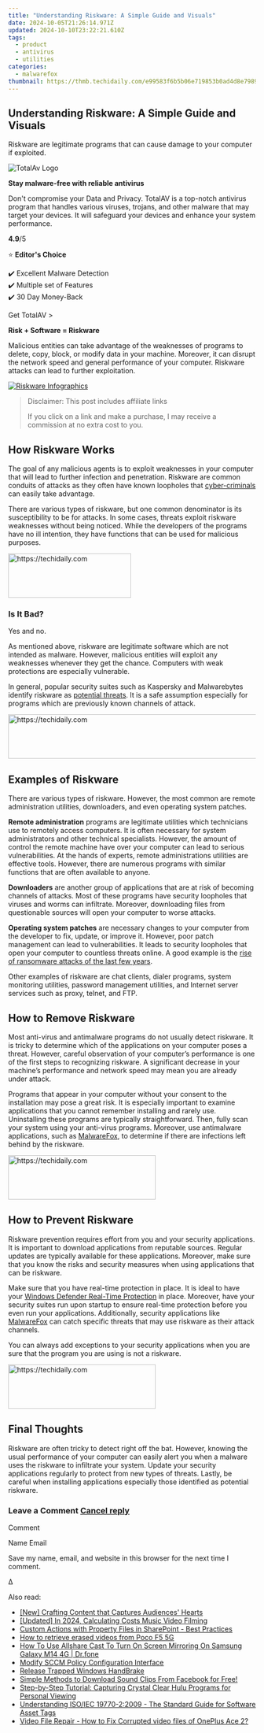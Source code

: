 ```yaml
---
title: "Understanding Riskware: A Simple Guide and Visuals"
date: 2024-10-05T21:26:14.971Z
updated: 2024-10-10T23:22:21.610Z
tags:
  - product
  - antivirus
  - utilities
categories:
  - malwarefox
thumbnail: https://thmb.techidaily.com/e99583f6b5b06e719853b0ad4d8e79890585ba4f6bebb22736b51161b0bbe49e.jpg
---
```


## Understanding Riskware: A Simple Guide and Visuals

Riskware are legitimate programs that can cause damage to your computer if exploited.

![TotalAv Logo](https://www.malwarefox.com/wp-content/uploads/2024/02/totalav-svg.webp "totalav-svg")

**Stay malware-free with reliable antivirus**

Don't compromise your Data and Privacy. TotalAV is a top-notch antivirus program that handles various viruses, trojans, and other malware that may target your devices. It will safeguard your devices and enhance your system performance.

**4.9**/5

⭐ **Editor's Choice**

✔️ Excellent Malware Detection  
✔️ Multiple set of Features  
✔️ 30 Day Money-Back

[](https://tools.techidaily.com/malwarefox/products/) Get TotalAV > 

**Risk + Software = Riskware**

Malicious entities can take advantage of the weaknesses of programs to delete, copy, block, or modify data in your machine. Moreover, it can disrupt the network speed and general performance of your computer. Riskware attacks can lead to further exploitation.

[![Riskware Infographics](https://www.malwarefox.com/wp-content/uploads/2018/11/riskware-infographics.png)](https://www.malwarefox.com/wp-content/uploads/2018/11/riskware-infographics.png)

>  Disclaimer: This post includes affiliate links
>
>  If you click on a link and make a purchase, I may receive a commission at no extra cost to you.
>

## How Riskware Works

The goal of any malicious agents is to exploit weaknesses in your computer that will lead to further infection and penetration. Riskware are common conduits of attacks as they often have known loopholes that [cyber-criminals](https://tools.techidaily.com/malwarefox/products/) can easily take advantage.

There are various types of riskware, but one common denominator is its susceptibility to be for attacks. In some cases, threats exploit riskware weaknesses without being noticed. While the developers of the programs have no ill intention, they have functions that can be used for malicious purposes.

<!-- affiliate ads begin -->
<a href="https://aligracehair.sjv.io/c/5597632/2135354/19272" target="_top" id="2135354">
  <img src="//a.impactradius-go.com/display-ad/19272-2135354" border="0" alt="https://techidaily.com" width="250" height="90"/>
</a>
<img height="0" width="0" src="https://aligracehair.sjv.io/i/5597632/2135354/19272" style="position:absolute;visibility:hidden;" border="0" />
<!-- affiliate ads end -->

### Is It Bad?

Yes and no.

As mentioned above, riskware are legitimate software which are not intended as malware. However, malicious entities will exploit any weaknesses whenever they get the chance. Computers with weak protections are especially vulnerable.

In general, popular security suites such as Kaspersky and Malwarebytes identify riskware as [potential threats](https://tools.techidaily.com/malwarefox/products/). It is a safe assumption especially for programs which are previously known channels of attack.

<!-- affiliate ads begin -->
<a href="https://appsumo.8odi.net/c/5597632/2075476/7443" target="_top" id="2075476">
  <img src="//a.impactradius-go.com/display-ad/7443-2075476" border="0" alt="https://techidaily.com" width="728" height="90"/>
</a>
<img height="0" width="0" src="https://appsumo.8odi.net/i/5597632/2075476/7443" style="position:absolute;visibility:hidden;" border="0" />
<!-- affiliate ads end -->

## Examples of Riskware

There are various types of riskware. However, the most common are remote administration utilities, downloaders, and even operating system patches.

**Remote administration** programs are legitimate utilities which technicians use to remotely access computers. It is often necessary for system administrators and other technical specialists. However, the amount of control the remote machine have over your computer can lead to serious vulnerabilities. At the hands of experts, remote administrations utilities are effective tools. However, there are numerous programs with similar functions that are often available to anyone.

**Downloaders** are another group of applications that are at risk of becoming channels of attacks. Most of these programs have security loopholes that viruses and worms can infiltrate. Moreover, downloading files from questionable sources will open your computer to worse attacks.

**Operating system patches** are necessary changes to your computer from the developer to fix, update, or improve it. However, poor patch management can lead to vulnerabilities. It leads to security loopholes that open your computer to countless threats online. A good example is the [rise of ransomware attacks of the last few years](https://channels.theinnovationenterprise.com/articles/how-poor-patch-management-can-lead-to-cyber-security-risk).

Other examples of riskware are chat clients, dialer programs, system monitoring utilities, password management utilities, and Internet server services such as proxy, telnet, and FTP.

## How to Remove Riskware

Most anti-virus and antimalware programs do not usually detect riskware. It is tricky to determine which of the applications on your computer poses a threat. However, careful observation of your computer’s performance is one of the first steps to recognizing riskware. A significant decrease in your machine’s performance and network speed may mean you are already under attack.

Programs that appear in your computer without your consent to the installation may pose a great risk. It is especially important to examine applications that you cannot remember installing and rarely use. Uninstalling these programs are typically straightforward. Then, fully scan your system using your anti-virus programs. Moreover, use antimalware applications, such as [MalwareFox](https://tools.techidaily.com/malwarefox/products/), to determine if there are infections left behind by the riskware.

<!-- affiliate ads begin -->
<a href="https://aligracehair.sjv.io/c/5597632/1975816/19272" target="_top" id="1975816">
  <img src="//a.impactradius-go.com/display-ad/19272-1975816" border="0" alt="https://techidaily.com" width="300" height="90"/>
</a>
<img height="0" width="0" src="https://aligracehair.sjv.io/i/5597632/1975816/19272" style="position:absolute;visibility:hidden;" border="0" />
<!-- affiliate ads end -->

## How to Prevent Riskware

Riskware prevention requires effort from you and your security applications. It is important to download applications from reputable sources. Regular updates are typically available for these applications. Moreover, make sure that you know the risks and security measures when using applications that can be riskware.

Make sure that you have real-time protection in place. It is ideal to have your [Windows Defender Real-Time Protection](https://www.windowschimp.com/windows-10-tutorials-152-windows-defender-real-time-protection/) in place. Moreover, have your security suites run upon startup to ensure real-time protection before you even run your applications. Additionally, security applications like [MalwareFox](https://tools.techidaily.com/malwarefox/products/) can catch specific threats that may use riskware as their attack channels.

You can always add exceptions to your security applications when you are sure that the program you are using is not a riskware.

<!-- affiliate ads begin -->
<a href="https://aligracehair.sjv.io/c/5597632/1997717/19272" target="_top" id="1997717">
  <img src="//a.impactradius-go.com/display-ad/19272-1997717" border="0" alt="https://techidaily.com" width="300" height="90"/>
</a>
<img height="0" width="0" src="https://aligracehair.sjv.io/i/5597632/1997717/19272" style="position:absolute;visibility:hidden;" border="0" />
<!-- affiliate ads end -->

## Final Thoughts

Riskware are often tricky to detect right off the bat. However, knowing the usual performance of your computer can easily alert you when a malware uses the riskware to infiltrate your system. Update your security applications regularly to protect from new types of threats. Lastly, be careful when installing applications especially those identified as potential riskware.

### Leave a Comment [Cancel reply](https://tools.techidaily.com/malwarefox/products/)

Comment

Name Email 

Save my name, email, and website in this browser for the next time I comment.

Δ

<ins class="adsbygoogle"
     style="display:block"
     data-ad-format="autorelaxed"
     data-ad-client="ca-pub-7571918770474297"
     data-ad-slot="1223367746"></ins>

<ins class="adsbygoogle"
     style="display:block"
     data-ad-client="ca-pub-7571918770474297"
     data-ad-slot="8358498916"
     data-ad-format="auto"
     data-full-width-responsive="true"></ins>

<span class="atpl-alsoreadstyle">Also read:</span>
<div><ul>
<li><a href="https://youtube-videos.techidaily.com/new-crafting-content-that-captures-audiences-hearts/"><u>[New] Crafting Content that Captures Audiences' Hearts</u></a></li>
<li><a href="https://article-tips.techidaily.com/updated-in-2024-calculating-costs-music-video-filming/"><u>[Updated] In 2024, Calculating Costs Music Video Filming</u></a></li>
<li><a href="https://fox-within.techidaily.com/custom-actions-with-property-files-in-sharepoint-best-practices/"><u>Custom Actions with Property Files in SharePoint - Best Practices</u></a></li>
<li><a href="https://blog-min.techidaily.com/how-to-retrieve-erased-videos-from-poco-f5-5g-by-fonelab-android-recover-video/"><u>How to retrieve erased videos from Poco F5 5G</u></a></li>
<li><a href="https://screen-mirror.techidaily.com/how-to-use-allshare-cast-to-turn-on-screen-mirroring-on-samsung-galaxy-m14-4g-drfone-by-drfone-android/"><u>How To Use Allshare Cast To Turn On Screen Mirroring On Samsung Galaxy M14 4G | Dr.fone</u></a></li>
<li><a href="https://fox-within.techidaily.com/modify-sccm-policy-configuration-interface/"><u>Modify SCCM Policy Configuration Interface</u></a></li>
<li><a href="https://win11.techidaily.com/release-trapped-windows-handbrake/"><u>Release Trapped Windows HandBrake</u></a></li>
<li><a href="https://fox-within.techidaily.com/simple-methods-to-download-sound-clips-from-facebook-for-free/"><u>Simple Methods to Download Sound Clips From Facebook for Free!</u></a></li>
<li><a href="https://fox-within.techidaily.com/step-by-step-tutorial-capturing-crystal-clear-hulu-programs-for-personal-viewing/"><u>Step-by-Step Tutorial: Capturing Crystal Clear Hulu Programs for Personal Viewing</u></a></li>
<li><a href="https://fox-within.techidaily.com/understanding-isoiec-19770-22009-the-standard-guide-for-software-asset-tags/"><u>Understanding ISO/IEC 19770-2:2009 - The Standard Guide for Software Asset Tags</u></a></li>
<li><a href="https://techidaily.com/video-file-repair-how-to-fix-corrupted-video-files-of-oneplus-ace-2-by-stellar-video-repair-mobile-video-repair/"><u>Video File Repair - How to Fix Corrupted video files of OnePlus Ace 2?</u></a></li>
</ul></div>

